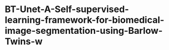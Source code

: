 # BT-Unet-A-Self-supervised-learning-framework-for-biomedical-image-segmentation-using-Barlow-Twins-w